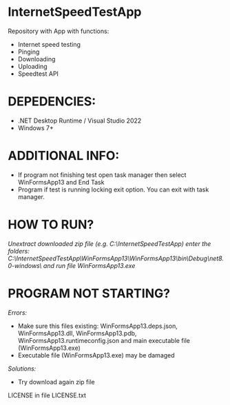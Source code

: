 # InternetSpeedTestApp
Repository with App with functions:
 - Internet speed testing
 - Pinging
 - Downloading
 - Uploading
 - Speedtest API

# DEPEDENCIES:
 - .NET Desktop Runtime / Visual Studio 2022
 - Windows 7+

# ADDITIONAL INFO:
 - If program not finishing test open task manager then select WinFormsApp13 and End Task
 - Program if test is running locking exit option. You can exit with task manager.

# HOW TO RUN?
 *Unextract downloaded zip file (e.g. C:\InternetSpeedTestApp\) enter the folders: C:\InternetSpeedTestApp\WinFormsApp13\WinFormsApp13\bin\Debug\net8.0-windows\ and run file WinFormsApp13.exe*

# PROGRAM NOT STARTING?
 *Errors:*
  - Make sure this files existing: WinFormsApp13.deps.json, WinFormsApp13.dll, WinFormsApp13.pdb, WinFormsApp13.runtimeconfig.json and main executable file (WinFormsApp13.exe)
  - Executable file (WinFormsApp13.exe) may be damaged

 *Solutions:*
  - Try download again zip file


LICENSE in file LICENSE.txt
